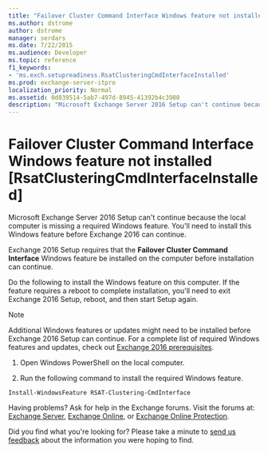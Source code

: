 ```yaml
---
title: "Failover Cluster Command Interface Windows feature not installed [RsatClusteringCmdInterfaceInstalled]"
ms.author: dstrome
author: dstrome
manager: serdars
ms.date: 7/22/2015
ms.audience: Developer
ms.topic: reference
f1_keywords:
- 'ms.exch.setupreadiness.RsatClusteringCmdInterfaceInstalled'
ms.prod: exchange-server-itpro
localization_priority: Normal
ms.assetid: 0d839514-5ab7-497d-8945-41392b4c3980
description: "Microsoft Exchange Server 2016 Setup can't continue because the local computer is missing a required Windows feature. You'll need to install this Windows feature before Exchange 2016 can continue."
---
```


# Failover Cluster Command Interface Windows feature not installed [RsatClusteringCmdInterfaceInstalled]

Microsoft Exchange Server 2016 Setup can't continue because the local computer is missing a required Windows feature. You'll need to install this Windows feature before Exchange 2016 can continue.
  
Exchange 2016 Setup requires that the **Failover Cluster Command Interface** Windows feature be installed on the computer before installation can continue. 
  
Do the following to install the Windows feature on this computer. If the feature requires a reboot to complete installation, you'll need to exit Exchange 2016 Setup, reboot, and then start Setup again.
  
> [!NOTE]
> Additional Windows features or updates might need to be installed before Exchange 2016 Setup can continue. For a complete list of required Windows features and updates, check out [Exchange 2016 prerequisites](../../plan-and-deploy/prerequisites.md). 
  
1. Open Windows PowerShell on the local computer.
    
2. Run the following command to install the required Windows feature.
    
  ```
  Install-WindowsFeature RSAT-Clustering-CmdInterface
  ```

Having problems? Ask for help in the Exchange forums. Visit the forums at: [Exchange Server](https://go.microsoft.com/fwlink/p/?linkId=60612), [Exchange Online](https://go.microsoft.com/fwlink/p/?linkId=267542), or [Exchange Online Protection](https://go.microsoft.com/fwlink/p/?linkId=285351).
  
Did you find what you're looking for? Please take a minute to [send us feedback](mailto:ExchangeHelpFeedback@microsoft.com&subject=Exchange%202016%20help%20feedback&Body=Thanks%20for%20taking%20the%20time%20to%20send%20us%20feedback!%20We%20strive%20to%20respond%20to%20every%20message%20we%20receive,%20even%20though%20it%20might%20take%20us%20a%20while.%20Let%20us%20know%20what%20you%20think%20about%20Exchange%20content:%20What%20are%20we%20doing%20right%3F%20How%20can%20we%20make%20help%20better%3F%0APlease%20note%20that%20we're%20unable%20to%20respond%20to%20requests%20for%20support%20submitted%20via%20this%20email%20address.%20If%20you%20need%20help,%20please%20contact%20Exchange%20Server%20support%20at%20http://go.microsoft.com/fwlink/p/%3FLinkId=402506.%0AThanks!%0AThe%20Exchange%20Server%20Content%20Publishing%20team) about the information you were hoping to find. 
  

